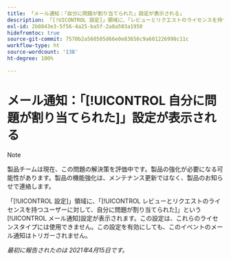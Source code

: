 ```yaml
---
title: 「メール通知：「自分に問題が割り当てられた」設定が表示される」
description: 「[!UICONTROL 設定]」領域に、「レビューとリクエストのライセンスを持つユーザーに対して、自分に問題が割り当てられた」というメール通知設定が表示されます。この設定は、これらのライセンスタイプには使用できません。この設定を有効にしても、このイベントのメール通知はトリガーされません。
exl-id: 2b8843e3-5f56-4a25-ba5f-2a8a503a1950
hidefromtoc: true
source-git-commit: 7570b2a560505d66e0e83656c9a601226998c11c
workflow-type: ht
source-wordcount: '138'
ht-degree: 100%

---
```


# メール通知：「[!UICONTROL 自分に問題が割り当てられた]」設定が表示される

>[!NOTE]
>
>製品チームは現在、この問題の解決策を評価中です。製品の強化が必要になる可能性があります。製品の機能強化は、メンテナンス更新ではなく、製品のお知らせで連絡します。

「[!UICONTROL 設定]」領域に、「[!UICONTROL レビューとリクエストのライセンスを持つユーザーに対して、自分に問題が割り当てられた]」という[!UICONTROL メール通知]設定が表示されます。この設定は、これらのライセンスタイプには使用できません。この設定を有効にしても、このイベントのメール通知はトリガーされません。

_最初に報告されたのは 2021年4月15日です。_
